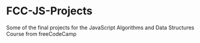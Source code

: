 # FCC-JS-Projects
Some of the final projects for the JavaScript Algorithms and Data Structures Course from freeCodeCamp
